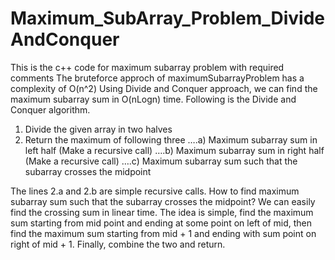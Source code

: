 # Maximum_SubArray_Problem_DivideAndConquer
This is the c++ code for maximum subarray problem with required comments 
The bruteforce approch of maximumSubarrayProblem has a complexity of O(n^2)
Using Divide and Conquer approach, we can find the maximum subarray sum in O(nLogn) time. Following is the Divide and Conquer algorithm.

1) Divide the given array in two halves
2) Return the maximum of following three
….a) Maximum subarray sum in left half (Make a recursive call)
….b) Maximum subarray sum in right half (Make a recursive call)
….c) Maximum subarray sum such that the subarray crosses the midpoint

The lines 2.a and 2.b are simple recursive calls. How to find maximum subarray sum such that the subarray crosses the midpoint? We can easily find the crossing sum in linear time. The idea is simple, find the maximum sum starting from mid point and ending at some point on left of mid, then find the maximum sum starting from mid + 1 and ending with sum point on right of mid + 1. Finally, combine the two and return.

